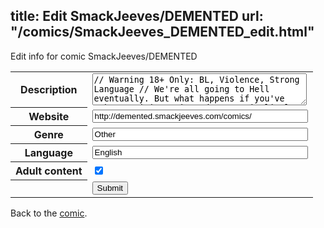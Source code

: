 title: Edit SmackJeeves/DEMENTED
url: "/comics/SmackJeeves_DEMENTED_edit.html"
---
Edit info for comic SmackJeeves/DEMENTED

<form name="comic" action="http://gaepostmail.appspot.com/comic/" method="post">
<table class="comicinfo">
<tr>
<th>Description</th><td><textarea name="description" cols="40" rows="3">// Warning 18+ Only: BL, Violence, Strong Language // We're all going to Hell eventually. But what happens if you've taken a visit to it and a certain little someone followed you back on Earth..? CHAOS ensues. Take a ride with Slayne, a killer-for-hire where everyday is the worst day of his life~</textarea></td>
</tr>
<tr>
<th>Website</th><td><input type="text" name="url" value="http://demented.smackjeeves.com/comics/" size="40"/></td>
</tr>
<tr>
<th>Genre</th><td><input type="text" name="genre" value="Other" size="40"/></td>
</tr>
<tr>
<th>Language</th><td><input type="text" name="language" value="English" size="40"/></td>
</tr>
<tr>
<th>Adult content</th><td><input type="checkbox" name="adult" value="adult" checked="checked"/></td>
</tr>
<tr>
<th></th><td>
<input type="hidden" name="comic" value="SmackJeeves_DEMENTED" />
<input type="submit" name="submit" value="Submit" />
</td>
</tr>
</table>
</form>

Back to the [comic](SmackJeeves_DEMENTED.html).
